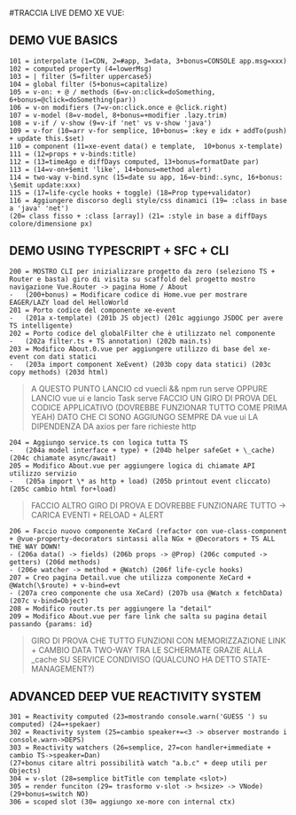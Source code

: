 #TRACCIA LIVE DEMO XE VUE:

## DEMO VUE BASICS

```terminal
101 = interpolate (1=CDN, 2=#app, 3=data, 3+bonus=CONSOLE app.msg=xxx)
102 = computed property (4=lowerMsg)
103 = | filter (5=filter uppercase5)
104 = global filter (5+bonus=capitalize)
105 = v-on: + @ / methods (6=v-on:click=doSomething, 6+bonus=@click=doSomething(par))
106 = v-on modifiers (7=v-on:click.once e @click.right)
107 = v-model (8=v-model, 8+bonus=+modifier .lazy.trim)
108 = v-if / v-show (9=v-if 'net' vs v-show 'java')
109 = v-for (10=arr v-for semplice, 10+bonus= :key e idx + addTo(push) + update this.$set)
110 = component (11=xe-event data() e template,  10+bonus x-template)
111 = (12=props + v-binds:title)
112 = (13=timeAgo e diffDays computed, 13+bonus=formatDate par)
113 = (14=v-on+$emit 'like', 14+bonus=method alert)
114 = two-way v-bind.sync (15=date su app, 16=v-bind:.sync, 16+bonus: \$emit update:xxx)
115 = (17=life-cycle hooks + toggle) (18=Prop type+validator)
116 = Aggiungere discorso degli style/css dinamici (19= :class in base a 'java' 'net')
(20= class fisso + :class [array]) (21= :style in base a diffDays colore/dimensione px)
```

## DEMO USING TYPESCRIPT + SFC + CLI

```terminal
200 = MOSTRO CLI per inizializzare progetto da zero (seleziono TS + Router e basta) giro di visita su scaffold del progetto mostro navigazione Vue.Router -> pagina Home / About
-   (200+bonus) = Modificare codice di Home.vue per mostrare EAGER/LAZY load del HelloWorld
201 = Porto codice del componente xe-event
-   (201a x-template) (201b JS object) (201c aggiungo JSDOC per avere TS intelligente)
202 = Porto codice del globalFilter che è utilizzato nel componente
-   (202a filter.ts + TS annotation) (202b main.ts)
203 = Modifico About.0.vue per aggiungere utilizzo di base del xe-event con dati statici
-   (203a import component XeEvent) (203b copy data statici) (203c copy methods) (203d html)
```

> A QUESTO PUNTO LANCIO cd vuecli && npm run serve OPPURE LANCIO vue ui e lancio Task serve
> FACCIO UN GIRO DI PROVA DEL CODICE APPLICATIVO (DOVREBBE FUNZIONAR TUTTO COME PRIMA YEAH)
> DATO CHE CI SONO AGGIUNGO SEMPRE DA vue ui LA DIPENDENZA DA axios per fare richieste http

```terminal
204 = Aggiungo service.ts con logica tutta TS
-   (204a model interface + type) + (204b helper safeGet + \_cache) (204c chiamate async/await)
205 = Modifico About.vue per aggiungere logica di chiamate API utilizzo servizio
-   (205a import \* as http + load) (205b printout event cliccato) (205c cambio html for+load)
```

> FACCIO ALTRO GIRO DI PROVA E DOVREBBE FUNZIONARE TUTTO -> CARICA EVENTI + RELOAD + ALERT

```
206 = Faccio nuovo componente XeCard (refactor con vue-class-component + @vue-property-decorators sintassi alla NGx + @Decorators + TS ALL THE WAY DOWN!
- (206a data() -> fields) (206b props -> @Prop) (206c computed -> getters) (206d methods)
- (206e watcher -> method + @Watch) (206f life-cycle hooks)
207 = Creo pagina Detail.vue che utilizza componente XeCard + @Watch(\$route) + v-bind=evt
- (207a creo componente che usa XeCard) (207b usa @Watch x fetchData) (207c v-bind=Object)
208 = Modifico router.ts per aggiungere la "detail"
209 = Modifico About.vue per fare link che salta su pagina detail passando {params: id}
```

> GIRO DI PROVA CHE TUTTO FUNZIONI CON MEMORIZZAZIONE LINK + CAMBIO DATA TWO-WAY TRA LE SCHERMATE GRAZIE ALLA \_cache SU SERVICE CONDIVISO (QUALCUNO HA DETTO STATE-MANAGEMENT?)

## ADVANCED DEEP VUE REACTIVITY SYSTEM

```terminal
301 = Reactivity computed (23=mostrando console.warn('GUESS ') su computed) (24=+spekaer)
302 = Reactivity system (25=cambio speaker+=<3 -> observer mostrando i console.warn->DEPS)
303 = Reactivity watchers (26=semplice, 27=con handler+immediate + cambio TS->speaker=Dan)
(27+bonus citare altri possibilità watch "a.b.c" + deep utili per Objects)
304 = v-slot (28=semplice bitTitle con template <slot>)
305 = render funciton (29= trasformo v-slot -> h<size> -> VNode) (29+bonus=switch NO)
306 = scoped slot (30= aggiungo xe-more con internal ctx)
```
